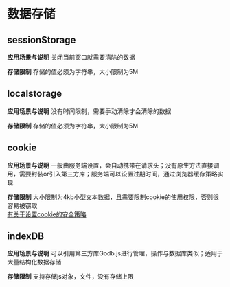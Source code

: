# 数据存储

## sessionStorage

**应用场景与说明** 关闭当前窗口就需要清除的数据

**存储限制**
存储的值必须为字符串，大小限制为5M                       

## localstorage

**应用场景与说明** 没有时间限制，需要手动清除才会清除的数据

**存储限制**
存储的值必须为字符串，大小限制为5M

## cookie                      
**应用场景与说明**  一般由服务端设置，会自动携带在请求头；没有原生方法直接调用，需要封装or引入第三方库；服务端可以设置过期时间，通过浏览器缓存策略实现

**存储限制**
大小限制为4kb小型文本数据，且需要限制cookie的使用权限，否则很容易被窃取<br/>
[有关于设置cookie的安全策略](/networkAngBrowser/safety/)

## indexDB
**应用场景与说明** 可以引用第三方库Godb.js进行管理，操作与数据库类似；适用于大量结构化数据存储

**存储限制** 支持存储js对象，文件，没有存储上限

